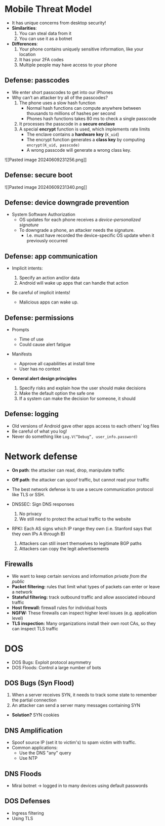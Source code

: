 # Mobile Threat Model
* It has unique concerns from desktop security!
* **Similarities**:
	1. You can steal data from it
	2. You can use it as a botnet
* **Differences**: 
	1. Your phone contains uniquely sensitive information, like your location 
	2. It has your 2FA codes 
	3. Multiple people may have access to your phone

## Defense: passcodes
* We enter short passcodes to get into our iPhones
* Why can’t an attacker try all of the passcodes?
	1. The phone uses a slow hash function
		* Normal hash functions can compute anywhere between thousands to millions of hashes per second
		* Phones hash functions takes 80 ms to check a single passcode
	2. It processes the passcode in a **secure enclave**
	3. A special **encrypt** function is used, which implements rate limits
		* The enclave contains a **hardware key** (`K_uid`)
		* The encrypt function generates a **class key** by computing `encrypt(K_uid, passcode)`
		* A wrong passcode will generate a wrong class key.

![[Pasted image 20240609231256.png]]

## Defense: secure boot
![[Pasted image 20240609231340.png]]

## Defense: device downgrade prevention

* System Software Authorization
	* OS updates for each phone receives a *device-personalized signature*
	* To downgrade a phone, an attacker needs the signature.
		* I.e. must have recorded the device-specific OS update when it previously occurred

## Defense: app communication

* Implicit intents:
	1. Specify an action and/or data
	2. Android will wake up apps that can handle that action

* Be careful of implicit intents!
	* Malicious apps can wake up.

## Defense: permissions
* Prompts
	* Time of use
	* Could cause alert fatigue
* Manifests
	* Approve all capabilities at install time
	* User has no context
	
* **General alert design principles**
	1. Specify risks and explain how the user should make decisions
	2. Make the default option the safe one
	3. If a system can make the decision for someone, it should

## Defense: logging
* Old versions of Android gave other apps access to each others’ log files
* Be careful of what you log!
* Never do something like `Log.V(“Debug”, user_info.password)`


# Network defense
* **On path**: the attacker can read, drop, manipulate traffic
* **Off path**: the attacker can spoof traffic, but cannot read your traffic

* The best network defense is to use a secure communication protocol like TLS or SSH.

* DNSSEC: Sign DNS responses
	1. No privacy
	2. We still need to protect the actual traffic to the website

* RPKI: Each AS signs which IP range they own (i.e. Stanford says that they own IPs A through B)
	1. Attackers can still insert themselves to legitimate BGP paths
	2. Attackers can copy the legit advertisements

## Firewalls
* We want to keep certain services and information *private from the public*
* **Packet filtering:** rules that limit what types of packets can enter or leave a network
* **Stateful filtering:** track outbound traffic and allow associated inbound traffic 
* **Host firewall:** firewall rules for individual hosts 
* **NGFW:** These firewalls can inspect higher level issues (e.g. application level)
* **TLS inspection:** Many organizations install their own root CAs, so they can inspect TLS traffic


# DOS
* DOS Bugs: Exploit protocol asymmetry
* DOS Floods: Control a large number of bots


## DOS Bugs (Syn Flood)
1. When a server receives SYN, it needs to track some state to remember the partial connection
2. An attacker can send a server many messages containing SYN

* **Solution?** SYN cookies


## DNS Amplification
* Spoof source IP (set it to victim's) to spam victim with traffic.
* Common applications:
	* Use the DNS "any" query
	* Use NTP

## DNS Floods
* Mirai botnet -> logged in to many devices using default passwords

## DOS Defenses
* Ingress filtering
* Using TLS

